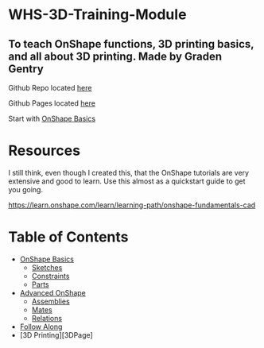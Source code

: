 # WHS-3D-Training-Module
## To teach OnShape functions, 3D printing basics, and all about 3D printing. Made by Graden Gentry

Github Repo located [here][repo]

Github Pages located [here][page]

Start with [OnShape Basics](basics.md)

# Resources
I still think, even though I created this, that the OnShape tutorials are very extensive and good to learn. Use this almost as a quickstart guide to get you going.

https://learn.onshape.com/learn/learning-path/onshape-fundamentals-cad

# Table of Contents <a name="top"></a>
- [OnShape Basics][basic]
    - [Sketches][sketch]
    - [Constraints][constrain]
    - [Parts][part]
- [Advanced OnShape][adv]
    - [Assemblies][assemble]
    - [Mates][mates]
    - [Relations][relations]
- [Follow Along][follow]
- [3D Printing][3DPage]

[repo]: https://github.com/GramGra07/3D-Training-Module/blob/main/README.md
[page]: https://gramgra07.github.io/3D-Training-Module/
[3D]: https://docs.google.com/presentation/d/1MeLkA9mCI4vZMiejlqMZpAhZvbV2ThvSf6oZBzhQGdo/edit#slide=id.g1f87997393_0_782
[follow]: followAlong.md
[relations]: advancedOnshape.md#relation
[mates]: advancedOnshape.md#mate
[assemble]: advancedOnshape.md#assemble
[adv]: advancedOnshape.md
[part]: basics.md#part
[constrain]:basics.md#constrain
[sketch]: basics.md#sketch
[basic]: basics.md
[gDrive]: https://drive.google.com/drive/folders/1Uytvd03vpVqoOG7LKv7-ee3CknBhoNIM?usp=sharing
